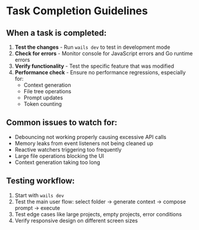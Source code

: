 # Task Completion Guidelines

## When a task is completed:

1. **Test the changes** - Run `wails dev` to test in development mode
2. **Check for errors** - Monitor console for JavaScript errors and Go runtime errors
3. **Verify functionality** - Test the specific feature that was modified
4. **Performance check** - Ensure no performance regressions, especially for:
   - Context generation
   - File tree operations
   - Prompt updates
   - Token counting

## Common issues to watch for:
- Debouncing not working properly causing excessive API calls
- Memory leaks from event listeners not being cleaned up
- Reactive watchers triggering too frequently
- Large file operations blocking the UI
- Context generation taking too long

## Testing workflow:
1. Start with `wails dev`
2. Test the main user flow: select folder → generate context → compose prompt → execute
3. Test edge cases like large projects, empty projects, error conditions
4. Verify responsive design on different screen sizes
